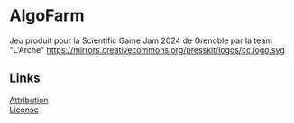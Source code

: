 # AlgoFarm
Jeu produit pour la Scientific Game Jam 2024 de Grenoble par la team "L'Arche"
https://mirrors.creativecommons.org/presskit/logos/cc.logo.svg


## Links
[Attribution](ATTRIBUTION.md)  
[License](LICENSE.txt)  
